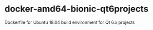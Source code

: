 # docker-amd64-bionic-qt6projects
Dockerfile for Ubuntu 18.04 build environment for Qt 6.x projects
